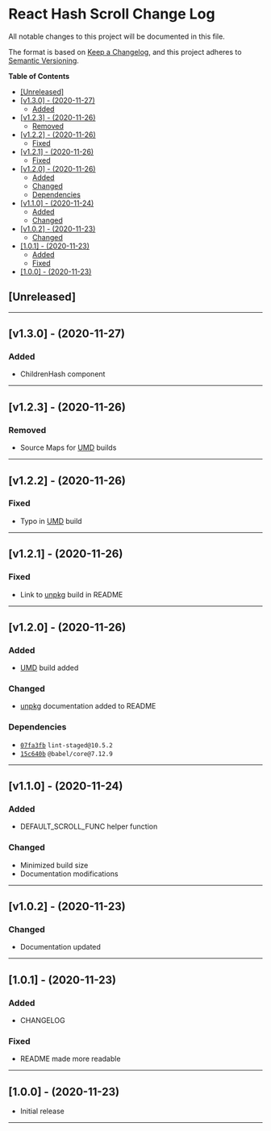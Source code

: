 # React Hash Scroll Change Log <!-- omit in toc -->

All notable changes to this project will be documented in this file.

The format is based on [Keep a Changelog](http://keepachangelog.com/),
and this project adheres to [Semantic Versioning](https://semver.org/spec/v2.0.0.html).

**Table of Contents**

- [[Unreleased]](#unreleased)
- [[v1.3.0] - (2020-11-27)](#v130---2020-11-27)
  - [Added](#added)
- [[v1.2.3] - (2020-11-26)](#v123---2020-11-26)
  - [Removed](#removed)
- [[v1.2.2] - (2020-11-26)](#v122---2020-11-26)
  - [Fixed](#fixed)
- [[v1.2.1] - (2020-11-26)](#v121---2020-11-26)
  - [Fixed](#fixed-1)
- [[v1.2.0] - (2020-11-26)](#v120---2020-11-26)
  - [Added](#added-1)
  - [Changed](#changed)
  - [Dependencies](#dependencies)
- [[v1.1.0] - (2020-11-24)](#v110---2020-11-24)
  - [Added](#added-2)
  - [Changed](#changed-1)
- [[v1.0.2] - (2020-11-23)](#v102---2020-11-23)
  - [Changed](#changed-2)
- [[1.0.1] - (2020-11-23)](#101---2020-11-23)
  - [Added](#added-3)
  - [Fixed](#fixed-2)
- [[1.0.0] - (2020-11-23)](#100---2020-11-23)

## [Unreleased]

---

## [v1.3.0] - (2020-11-27)

### Added

- ChildrenHash component

---

## [v1.2.3] - (2020-11-26)

### Removed

- Source Maps for [UMD](https://github.com/umdjs/umd#readme) builds

---

## [v1.2.2] - (2020-11-26)

### Fixed

- Typo in [UMD](https://github.com/umdjs/umd#readme) build

---

## [v1.2.1] - (2020-11-26)

### Fixed

- Link to [unpkg](https://unpkg.com/) build in README

---

## [v1.2.0] - (2020-11-26)

### Added

- [UMD](https://github.com/umdjs/umd#readme) build added

### Changed

- [unpkg](https://unpkg.com/) documentation added to README

### Dependencies

- [`07fa3fb`](https://github.com/YashTotale/react-hash-scroll/pull/1) `lint-staged@10.5.2`
- [`15c640b`](https://github.com/YashTotale/react-hash-scroll/pull/2) `@babel/core@7.12.9`

---

## [v1.1.0] - (2020-11-24)

### Added

- DEFAULT_SCROLL_FUNC helper function

### Changed

- Minimized build size
- Documentation modifications

---

## [v1.0.2] - (2020-11-23)

### Changed

- Documentation updated

---

## [1.0.1] - (2020-11-23)

### Added

- CHANGELOG

### Fixed

- README made more readable

---

## [1.0.0] - (2020-11-23)

- Initial release

---

